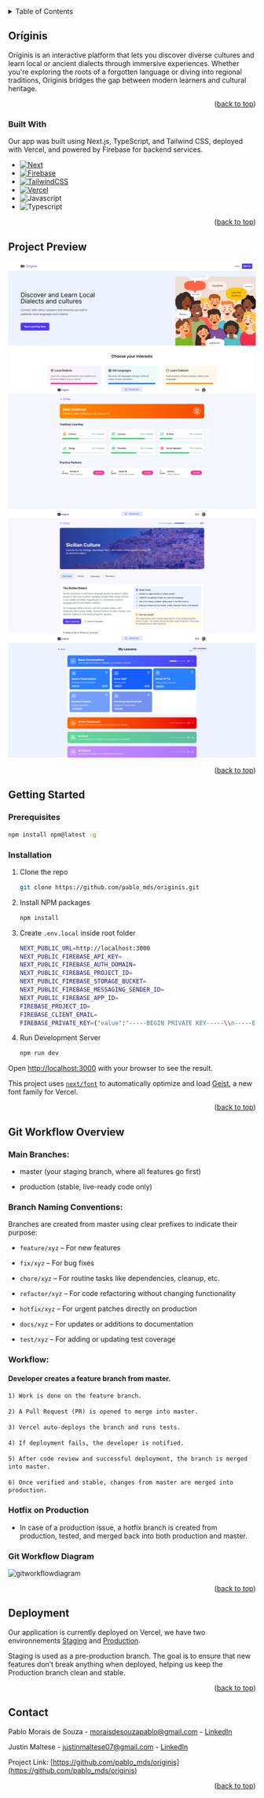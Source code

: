 <a id="readme-top"></a>

<!-- TABLE OF CONTENTS -->
<details>
  <summary>Table of Contents</summary>
  <ol>
    <li>
      <a href="#oríginis">About The Project</a>
      <ul>
        <li><a href="#built-with">Built With</a></li>
      </ul>
    </li>
    <li>
      <a href="#project-preview">Project Preview</a>
    </li>
    <li>
      <a href="#getting-started">Getting Started</a>
      <ul>
        <li><a href="#prerequisites">Prerequisites</a></li>
        <li><a href="#installation">Installation</a></li>
      </ul>
    </li>
    <li>
      <a href="#git-workflow overview">Git Workflow Overview</a>
      <ul>
        <li>
          <a href="#main-branches">Main Branches</a>
        </li>
        <li>
          <a href="#branch-naming-conventions">Branch Naming Conventions</a>
        </li>
        <li><a href="#workflow">Workflow</a></li>
        <li><a href="#hotfix-on-production">Hotfix on Production</a></li>
        <li> <a href="#git-workflow-diagram">Git Workflow Diagram</a></li>
      </ul>
    </li>
    <li> <a href="#deployment">Deployment</a> </li>
    <li><a href="#contact">Contact</a></li>
  </ol>
</details>

## Oríginis

Oríginis is an interactive platform that lets you discover diverse cultures and learn local or ancient dialects through immersive experiences. Whether you're exploring the roots of a forgotten language or diving into regional traditions, Originis bridges the gap between modern learners and cultural heritage.

<p align="right">(<a href="#readme-top">back to top</a>)</p>

### Built With

Our app was built using Next.js, TypeScript, and Tailwind CSS, deployed with Vercel, and powered by Firebase for backend services.

* [![Next][Next.js]][Next-url]
* [![Firebase][Firebase.com]][Firebase-url]
* [![TailwindCSS][TailwindCSS]][TailwindCSS-url]
* [![Vercel][Vercel.com]][Vercel-url]
* ![Javascript]
* ![Typescript]

<p align="right">(<a href="#readme-top">back to top</a>)</p>

## Project Preview
![home-page]
![dashboard-page]
![culture-page]
![lessons-page]

<p align="right">(<a href="#readme-top">back to top</a>)</p>

## Getting Started

### Prerequisites
```bash
npm install npm@latest -g
```
### Installation
1. Clone the repo
   ```sh
   git clone https://github.com/pablo_mds/originis.git
   ```
2. Install NPM packages
    ```sh
    npm install
    ```
3. Create `.env.local` inside root folder
    ```bash
    NEXT_PUBLIC_URL=http://localhost:3000 
    NEXT_PUBLIC_FIREBASE_API_KEY=
    NEXT_PUBLIC_FIREBASE_AUTH_DOMAIN=
    NEXT_PUBLIC_FIREBASE_PROJECT_ID=
    NEXT_PUBLIC_FIREBASE_STORAGE_BUCKET=
    NEXT_PUBLIC_FIREBASE_MESSAGING_SENDER_ID=
    NEXT_PUBLIC_FIREBASE_APP_ID=
    FIREBASE_PROJECT_ID=
    FIREBASE_CLIENT_EMAIL=
    FIREBASE_PRIVATE_KEY={"value":"-----BEGIN PRIVATE KEY-----\\n-----END PRIVATE KEY-----\n"}
    ```
4. Run Development Server
    ```sh
    npm run dev
    ```

Open [http://localhost:3000](http://localhost:3000) with your browser to see the result.

This project uses [`next/font`](https://nextjs.org/docs/app/building-your-application/optimizing/fonts) to automatically optimize and load [Geist](https://vercel.com/font), a new font family for Vercel.

<p align="right">(<a href="#readme-top">back to top</a>)</p>

## Git Workflow Overview

### Main Branches:

* master (your staging branch, where all features go first)

* production (stable, live-ready code only)

### Branch Naming Conventions:

Branches are created from master using clear prefixes to indicate their purpose:

* `feature/xyz` – For new features

* `fix/xyz` – For bug fixes

* `chore/xyz` – For routine tasks like dependencies, cleanup, etc.

* `refactor/xyz` – For code refactoring without changing functionality

* `hotfix/xyz` – For urgent patches directly on production

* `docs/xyz` – For updates or additions to documentation

* `test/xyz` – For adding or updating test coverage

### Workflow:

#### Developer creates a feature branch from master.

    1) Work is done on the feature branch.

    2) A Pull Request (PR) is opened to merge into master.

    3) Vercel auto-deploys the branch and runs tests.

    4) If deployment fails, the developer is notified.

    5) After code review and successful deployment, the branch is merged into master.

    6) Once verified and stable, changes from master are merged into production.

### Hotfix on Production

* In case of a production issue, a hotfix branch is created from production, tested, and merged back into both production and master.

### Git Workflow Diagram
![gitworkflowdiagram](https://i.postimg.cc/hG29JfxP/gitworkflow.png)

<p align="right">(<a href="#readme-top">back to top</a>)</p>

## Deployment

Our application is currently deployed on Vercel, we have two environnements [Staging](https://originis-self-staging.vercel.app/) and [Production](https://originis-self.vercel.app/).

Staging is used as a pre-production branch. The goal is to ensure that new features don’t break anything when deployed, helping us keep the Production branch clean and stable.

<p align="right">(<a href="#readme-top">back to top</a>)</p>

## Contact

Pablo Morais de Souza - moraisdesouzapablo@gmail.com - [LinkedIn](https://www.linkedin.com/in/pablomoraisdesouza/)

Justin Maltese - justinmaltese07@gmail.com - [LinkedIn](https://www.linkedin.com/in/justin-maltese-867605174/)

Project Link: [https://github.com/pablo_mds/originis](https://github.com/pablo_mds/originis)

<p align="right">(<a href="#readme-top">back to top</a>)</p>

<!-- MARKDOWN LINKS & IMAGES -->
<!-- https://www.markdownguide.org/basic-syntax/#reference-style-links -->

[home-page]: ./screenshots/home-page.png
[dashboard-page]: ./screenshots/dashboard-page.png
[culture-page]: ./screenshots/culture-page.png
[lessons-page]: ./screenshots/lessons-page.png
[issues-url]: https://github.com/othneildrew/Best-README-Template/issues
[license-shield]: https://img.shields.io/github/license/othneildrew/Best-README-Template.svg?style=for-the-badge
[license-url]: https://github.com/othneildrew/Best-README-Template/blob/master/LICENSE.txt
[linkedin-shield]: https://img.shields.io/badge/-LinkedIn-black.svg?style=for-the-badge&logo=linkedin&colorB=555
[linkedin-url]: https://linkedin.com/in/othneildrew
[product-screenshot]: images/screenshot.png
[Next.js]: https://img.shields.io/badge/next.js-000000?style=for-the-badge&logo=nextdotjs&logoColor=white
[Next-url]: https://nextjs.org/
[Firebase.com]: https://img.shields.io/badge/Firebase-039BE5?logo=Firebase&logoColor=white
[Firebase-url]: https://firebase.google.com/
[Vercel.com]: https://img.shields.io/badge/Vercel-%23000000.svg?logo=vercel&logoColor=white
[Vercel-url]: https://vercel.com/
[TailwindCSS]:https://img.shields.io/badge/Tailwind%20CSS-%2338B2AC.svg?logo=tailwind-css&logoColor=white
[TailwindCSS-url]: https://tailwindcss.com/
[JavaScript]:https://img.shields.io/badge/JavaScript-F7DF1E?logo=javascript&logoColor=000
[TypeScript]:https://img.shields.io/badge/TypeScript-3178C6?logo=typescript&logoColor=fff